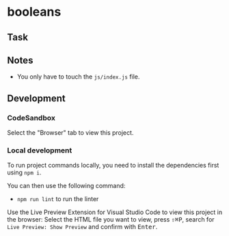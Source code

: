 # booleans

## Task

## Notes

- You only have to touch the `js/index.js` file.

## Development

### CodeSandbox

Select the "Browser" tab to view this project.

### Local development

To run project commands locally, you need to install the dependencies first using `npm i`.

You can then use the following command:

- `npm run lint` to run the linter

Use the Live Preview Extension for Visual Studio Code to view this project in the browser: Select the HTML file you want to view, press <kbd>⇧</kbd><kbd>⌘</kbd><kbd>P</kbd>, search for `Live Preview: Show Preview` and confirm with <kbd>Enter</kbd>.
